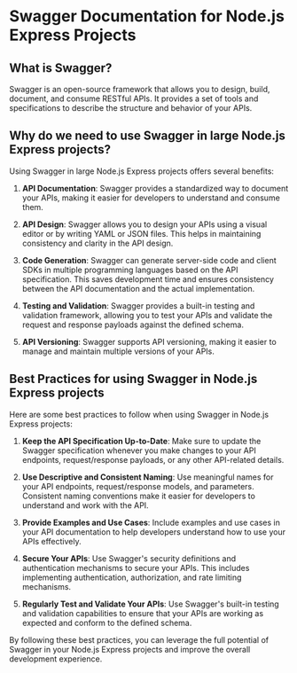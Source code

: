 # Swagger Documentation for Node.js Express Projects

## What is Swagger?

Swagger is an open-source framework that allows you to design, build, document, and consume RESTful APIs. It provides a set of tools and specifications to describe the structure and behavior of your APIs.

## Why do we need to use Swagger in large Node.js Express projects?

Using Swagger in large Node.js Express projects offers several benefits:

1. **API Documentation**: Swagger provides a standardized way to document your APIs, making it easier for developers to understand and consume them.

2. **API Design**: Swagger allows you to design your APIs using a visual editor or by writing YAML or JSON files. This helps in maintaining consistency and clarity in the API design.

3. **Code Generation**: Swagger can generate server-side code and client SDKs in multiple programming languages based on the API specification. This saves development time and ensures consistency between the API documentation and the actual implementation.

4. **Testing and Validation**: Swagger provides a built-in testing and validation framework, allowing you to test your APIs and validate the request and response payloads against the defined schema.

5. **API Versioning**: Swagger supports API versioning, making it easier to manage and maintain multiple versions of your APIs.

## Best Practices for using Swagger in Node.js Express projects

Here are some best practices to follow when using Swagger in Node.js Express projects:

1. **Keep the API Specification Up-to-Date**: Make sure to update the Swagger specification whenever you make changes to your API endpoints, request/response payloads, or any other API-related details.

2. **Use Descriptive and Consistent Naming**: Use meaningful names for your API endpoints, request/response models, and parameters. Consistent naming conventions make it easier for developers to understand and work with the API.

3. **Provide Examples and Use Cases**: Include examples and use cases in your API documentation to help developers understand how to use your APIs effectively.

4. **Secure Your APIs**: Use Swagger's security definitions and authentication mechanisms to secure your APIs. This includes implementing authentication, authorization, and rate limiting mechanisms.

5. **Regularly Test and Validate Your APIs**: Use Swagger's built-in testing and validation capabilities to ensure that your APIs are working as expected and conform to the defined schema.

By following these best practices, you can leverage the full potential of Swagger in your Node.js Express projects and improve the overall development experience.
